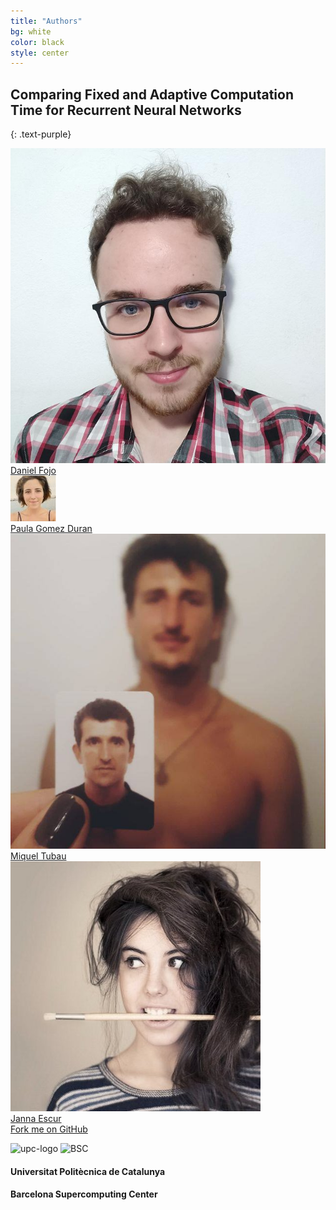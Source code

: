 ```yaml
---
title: "Authors"
bg: white
color: black
style: center
---
```


## Comparing Fixed and Adaptive Computation Time for Recurrent Neural Networks
{: .text-purple}

<div class="author">
      <a href="https://www.linkedin.com/in/daniel-fojo/" target="_blank">
      <div class="authorphoto"><img src="./assets/authors/DanielFojo.jpg"></div>
      <div>Daniel Fojo</div>
</div>
<div class="author">
    <a href="https://www.linkedin.com/in/paulagd-1995/" target="_blank">
      <div class="authorphoto"><img src="./assets/authors/paula.jpg"></div>
      <div>Paula Gomez Duran</div>
    </a>
</div>
<div class="author">
    <a href="https://www.linkedin.com/in/miqueltubaupires/" target="_blank">
      <div class="authorphoto"><img src="./assets/authors/miki.jpeg"></div>
      <div>Miquel Tubau</div>
    </a>
</div>
<div class="author">
    <a href="https://www.linkedin.com/in/janna-escur-i-gelabert-276b1212b/" target="_blank">
      <div class="authorphoto"><img src="./assets/authors/janna.jpeg"></div>
      <div>Janna Escur</div>
    </a>
</div>

<span id="forkongithub">
  <a href="{{ site.source_link }}" class="bg-blue">
    Fork me on GitHub
  </a>
</span>


![upc-logo](https://imatge.upc.edu/web/sites/default/files/UPC-SIMBOL-positiu-p3005%20%281%29.png)
<img src="http://mmb.irbbarcelona.org/NAFlex/images/BSC-Logo.png" alt="BSC" style="width: 140px;"/>
#### Universitat Politècnica de Catalunya
#### Barcelona Supercomputing Center

